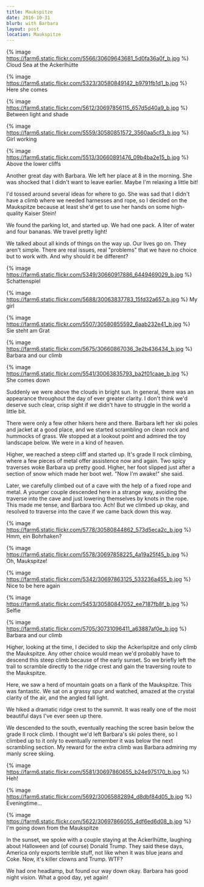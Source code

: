 ```yaml
---
title: Maukspitze
date: 2016-10-31
blurb: with Barbara
layout: post
location: Maukspitze
---
```


{% image https://farm6.static.flickr.com/5566/30609643681_5d0fa36a0f_b.jpg %}
Cloud Sea at the Ackerlhütte



{% image https://farm6.static.flickr.com/5323/30580849142_b9791fb1d1_b.jpg %}
Here she comes



{% image https://farm6.static.flickr.com/5612/30697856115_657d5d40a9_b.jpg %}
Between light and shade



{% image https://farm6.static.flickr.com/5559/30580851572_3560aa5cf3_b.jpg %}
Girl working



{% image https://farm6.static.flickr.com/5513/30660891476_09b4ba2e15_b.jpg %}
Above the lower cliffs




Another great day with Barbara. We left her place at 8 in the morning.
She was shocked that I didn't want to leave earlier. Maybe I'm
relaxing a little bit!

I'd tossed around several ideas for where to go. She was sad that I
didn't have a climb where we needed harnesses and rope, so I decided
on the Maukspitze because at least she'd get to use her hands on some
high-quality Kaiser Stein!

We found the parking lot, and started up. We had one pack. A liter of
water and four bananas. We travel pretty light!

We talked about all kinds of things on the way up. Our lives go on.
They aren't simple. There are real issues, real "problems" that we
have no choice but to work with. And why should it be different?

{% image https://farm6.static.flickr.com/5349/30660917886_6449469029_b.jpg %}
Schattenspiel



{% image https://farm6.static.flickr.com/5688/30063837783_15fd32a657_b.jpg %}
My girl



{% image https://farm6.static.flickr.com/5507/30580855592_6aab232e41_b.jpg %}
Sie steht am Grat



{% image https://farm6.static.flickr.com/5675/30660867036_3e2b436434_b.jpg %}
Barbara and our climb



{% image https://farm6.static.flickr.com/5541/30063835793_ba2f01caae_b.jpg %}
She comes down



Suddenly we were above the clouds in bright sun. In general, there was
an appearance throughout the day of ever greater clarity. I don't think
we'd deserve such clear, crisp sight if we didn't have to struggle in
the world a little bit.

There were only a few other hikers here and there. Barbara left her ski
poles and jacket at a good place, and we started scrambling on clean rock
and hummocks of grass. We stopped at a lookout point and admired the toy
landscape below. We were in a kind of heaven.

Higher, we reached a steep cliff and started up. It's grade II rock climbing,
where a few pieces of metal offer assistence now and again. Two spicy
traverses woke Barbara up pretty good. Higher, her foot slipped just after
a section of snow which made her boot wet. "Now I'm awake!" she said.

Later, we carefully climbed out of a cave with the help of a fixed rope and
metal. A younger couple descended here in a strange way, avoiding the traverse into
the cave and just lowering themselves by knots in the rope. This made me tense,
and Barbara too. Ach! But we climbed up okay, and resolved to traverse into the
cave if we came back down this way.

{% image https://farm6.static.flickr.com/5778/30580844862_573d5eca2c_b.jpg %}
Hmm, ein Bohrhaken?



{% image https://farm6.static.flickr.com/5578/30697858225_4a19a25f45_b.jpg %}
Oh, Maukspitze!



{% image https://farm6.static.flickr.com/5342/30697863125_533236a455_b.jpg %}
Nice to be here again



{% image https://farm6.static.flickr.com/5453/30580847052_ee7187fb8f_b.jpg %}
Selfie



{% image https://farm6.static.flickr.com/5705/30731096411_a63887af0e_b.jpg %}
Barbara and our climb



Higher, looking at the time, I decided to skip the Ackerlspitze and only climb the
Maukspitze. Any other choice would mean we'd probably have to descend this steep
climb because of the early sunset. So we briefly left the trail to scramble
directly to the ridge crest and gain the traversing route to the Maukspitze.

Here, we saw a herd of mountain goats on a flank of the Maukspitze. This was fantastic.
We sat on a grassy spur and watched, amazed at the crystal clarity of the air, and the
angled fall light.

We hiked a dramatic ridge crest to the summit. It was really one of the most beautiful
days I've ever seen up there.

We descended to the south, eventually reaching the scree basin below the grade II rock
climb. I thought we'd left Barbara's ski poles there, so I climbed up to it only
to eventually remember it was below the next scrambling section. My reward for the
extra climb was Barbara admiring my manly scree skiing.

{% image https://farm6.static.flickr.com/5581/30697860655_b24e975170_b.jpg %}
Heh!



{% image https://farm6.static.flickr.com/5692/30065882894_d8dbf84d05_b.jpg %}
Eveningtime...



{% image https://farm6.static.flickr.com/5622/30697866055_4df6ed6d08_b.jpg %}
I'm going down from the Maukspitze



In the sunset, we spoke with a couple staying at the Ackerlhütte, laughing about Halloween
and (of course) Donald Trump. They said these days, America only exports terrible stuff,
not like when it was blue jeans and Coke. Now, it's killer clowns and Trump. WTF?

We had one headlamp, but found our way down okay. Barbara has good night vision.
What a good day, yet again!


